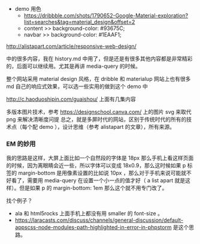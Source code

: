 - demo 用色
  - https://dribbble.com/shots/1790652-Google-Material-exploration?list=searches&tag=material_design&offset=2
  - content >> background-color: #93675C;
  - navbar >> background-color: #1EAAF1;

http://alistapart.com/article/responsive-web-design/

中的很多内容，我在 history.md 中用了，但是还是有很多其他内容都是非常精彩的，后面可以继续用。尤其是再讲 media-query 的时候。



<!-- 要设计一个网站，首先要有移动优先的基本思路，然后构建弹性布局，布局内插入弹性媒体，这样网站的基本结构建立起来之后，再结合常见设备选择合适的临界点，通过 media queries
技术，为不同尺寸的设备优化用户体验，这就是当代响应式网站设计的基本流程，同时也是本书的行文思路。 -->

整个网站采用 material design 风格，在 dribble 和 materialup 网站上也有很多 md 自己的响应式效果，可以选一些实用的做到这个 demo 中


http://c.haoduoshipin.com/guaishou/ 上面有几集内容

多版本图片技术，参考 https://designschool.canva.com/ 上的图片
svg 来取代 png 来解决清晰度问提
总之，就是多屏时代的网站，区别于传统时代的所有的技术点（每个配 demo ），设计思维（参考 alistapart 的文章），所有来源。





### EM 的妙用
我的思路是这样，大屏上面比如一个自然段的字体是 18px 那么手机上看这样页面的时候，因为离眼睛会近一些，所以字体可以变成 18x0.9，那么这时候如果 p 标签的 margin-bottom 是用像素设置的比如说 10px ，那么对于手机来说可能就不好看了，需要用 media-query 在设置一个小一点的值才好（ a list apart 就是这样）。但是如果 p 的 margin-bottom: 1em 那么这个就不用专门改了。

找个例子？

- ala 和 html5rocks 上面手机上都没有用 smaller 的 font-size 。
- https://laracasts.com/discuss/channels/general-discussion/default-appscss-node-modules-path-highlighted-in-error-in-phpstorm 是这个思路。

